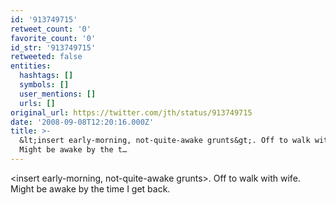 ```yaml
---
id: '913749715'
retweet_count: '0'
favorite_count: '0'
id_str: '913749715'
retweeted: false
entities:
  hashtags: []
  symbols: []
  user_mentions: []
  urls: []
original_url: https://twitter.com/jth/status/913749715
date: '2008-09-08T12:20:16.000Z'
title: >-
  &lt;insert early-morning, not-quite-awake grunts&gt;. Off to walk with wife.
  Might be awake by the t…
---
```


&lt;insert early-morning, not-quite-awake grunts&gt;. Off to walk with wife. Might be awake by the time I get back.